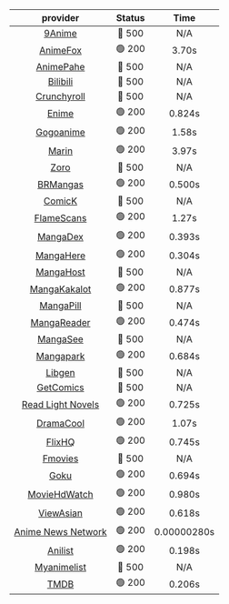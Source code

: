 | **provider** | **Status** | **Time** |
|:--------:|:------:|:----:|
| [9Anime](https://9anime.pl) | 🔴 500 | N/A |
|  [AnimeFox](https://animefox.tv)  | 🟢 200 | 3.70s |
| [AnimePahe](https://animepahe.com) | 🔴 500 | N/A |
| [Bilibili](https://bilibili.tv) | 🔴 500 | N/A |
| [Crunchyroll](https://cronchy.consumet.stream) | 🔴 500 | N/A |
|  [Enime](https://enime.moe)  | 🟢 200 | 0.824s |
|  [Gogoanime](https://gogoanime.cl)  | 🟢 200 | 1.58s |
|  [Marin](https://marin.moe)  | 🟢 200 | 3.97s |
| [Zoro](https://zoro.to) | 🔴 500 | N/A |
|  [BRMangas](https://www.brmangas.net)  | 🟢 200 | 0.500s |
| [ComicK](https://comick.app) | 🔴 500 | N/A |
|  [FlameScans](https://flamescans.org/)  | 🟢 200 | 1.27s |
|  [MangaDex](https://mangadex.org)  | 🟢 200 | 0.393s |
|  [MangaHere](http://www.mangahere.cc)  | 🟢 200 | 0.304s |
| [MangaHost](https://mangahosted.com) | 🔴 500 | N/A |
|  [MangaKakalot](https://mangakakalot.com)  | 🟢 200 | 0.877s |
| [MangaPill](https://mangapill.com) | 🔴 500 | N/A |
|  [MangaReader](https://mangareader.to)  | 🟢 200 | 0.474s |
| [MangaSee](https://mangasee123.com) | 🔴 500 | N/A |
|  [Mangapark](https://v2.mangapark.net)  | 🟢 200 | 0.684s |
| [Libgen](http://libgen) | 🔴 500 | N/A |
| [GetComics](https://getcomics.info/) | 🔴 500 | N/A |
|  [Read Light Novels](https://readlightnovels.net)  | 🟢 200 | 0.725s |
|  [DramaCool](https://www1.dramacool.cr)  | 🟢 200 | 1.07s |
|  [FlixHQ](https://flixhq.to)  | 🟢 200 | 0.745s |
| [Fmovies](https://fmovies.to) | 🔴 500 | N/A |
|  [Goku](https://goku.sx)  | 🟢 200 | 0.694s |
|  [MovieHdWatch](https://movieshd.watch)  | 🟢 200 | 0.980s |
|  [ViewAsian](https://viewasian.co)  | 🟢 200 | 0.618s |
|  [Anime News Network](https://www.animenewsnetwork.com)  | 🟢 200 | 0.00000280s |
|  [Anilist](https://anilist.co)  | 🟢 200 | 0.198s |
| [Myanimelist](https://myanimelist.net/) | 🔴 500 | N/A |
|  [TMDB](https://www.themoviedb.org)  | 🟢 200 | 0.206s |

